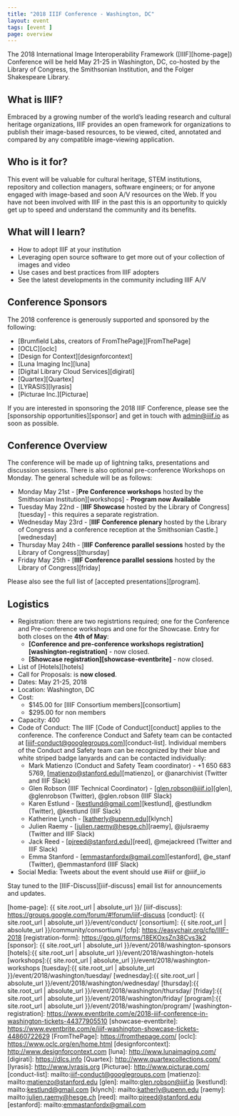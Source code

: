```yaml
---
title: "2018 IIIF Conference - Washington, DC"
layout: event
tags: [event ]
page: overview
---
```


The 2018 International Image Interoperability Framework ([IIIF][home-page]) Conference will be held May 21-25 in Washington, DC, co-hosted by the Library of Congress, the Smithsonian Institution, and the Folger Shakespeare Library.

## What is IIIF?
Embraced by a growing number of the world’s leading research and cultural heritage organizations, IIIF provides an open framework for organizations to publish their image-based resources, to be viewed, cited, annotated and compared by any compatible image-viewing application.

## Who is it for?
This event will be valuable for cultural heritage, STEM institutions, repository and collection managers, software engineers; or for anyone engaged with image-based and soon A/V resources on the Web. If you have not been involved with IIIF in the past this is an opportunity to quickly get up to speed and understand the community and its benefits.

## What will I learn?
 * How to adopt IIIF at your institution
 * Leveraging open source software to get more out of your collection of images and video
 * Use cases and best practices from IIIF adopters
 * See the latest developments in the community including IIIF A/V

## Conference Sponsors

The 2018 conference is generously supported and sponsored by the following:
 * [Brumfield Labs, creators of FromThePage][FromThePage]
 * [OCLC][oclc]
 * [Design for Context][designforcontext]
 * [Luna Imaging Inc][luna]
 * [Digital Library Cloud Services][digirati]
 * [Quartex][Quartex]
 * [LYRASIS][lyrasis]
 * [Picturae Inc.][Picturae]

If you are interested in sponsoring the 2018 IIIF Conference, please see the [sponsorship opportunities][sponsor] and get in touch with admin@iiif.io as soon as possible.

## Conference Overview
The conference will be made up of lightning talks, presentations and discussion sessions. There is also optional pre-conference Workshops on Monday. The general schedule will be as follows:

* Monday May 21st - [**Pre Conference workshops** hosted by the Smithsonian Institution][workshops] - **Program now Available**
* Tuesday May 22nd - [**IIIF Showcase** hosted by the Library of Congress][tuesday] - this requires a separate registration.
* Wednesday May 23rd - [**IIIF Conference plenary** hosted by the Library of Congress and a conference reception at the Smithsonian Castle.][wednesday]
* Thursday May 24th - [**IIIF Conference parallel sessions** hosted by the Library of Congress][thursday]
* Friday May 25th - [**IIIF Conference parallel sessions** hosted by the Library of Congress][friday]

Please also see the full list of [accepted presentations][program].

## Logistics

* Registration: there are two registrtions required; one for the Conference and Pre-conference workshops and one for the Showcase. Entry for both closes on the **4th of May**:
  * **[Conference and pre-conference workshops registration][washington-registration]** - now closed.
  * **[Showcase registration][showcase-eventbrite]** - now closed.
* List of [Hotels][hotels]
* Call for Proposals: is **now closed**.
* Dates: May 21-25, 2018
* Location: Washington, DC
* Cost:
   * $145.00 for [IIIF Consortium members][consortium]
   * $295.00 for non members
* Capacity: 400
* Code of Conduct: The IIIF [Code of Conduct][conduct] applies to the conference. The conference Conduct and Safety team can be contacted at [iiif-conduct@googlegroups.com][conduct-list]. Individual members of the Conduct and Safety team can be recognized by their blue and white striped badge lanyards and can be contacted individually:
   * Mark Matienzo (Conduct and Safety Team coordinator) - +1 650 683 5769, [matienzo@stanford.edu][matienzo], or @anarchivist (Twitter and IIIF Slack)
   * Glen Robson (IIIF Technical Coordinator) - [glen.robson@iiif.io][glen], @glenrobson (Twitter), @glen.robson (IIIF Slack)
   * Karen Estlund - [kestlund@gmail.com][kestlund], @estlundkm (Twitter), @kestlund (IIIF Slack)
   * Katherine Lynch - [katherly@upenn.edu][klynch]
   * Julien Raemy - [julien.raemy@hesge.ch][raemy], @julsraemy (Twitter and IIIF Slack)
   * Jack Reed - [pjreed@stanford.edu][reed], @mejackreed (Twitter and IIIF Slack)
   * Emma Stanford - [emmastanfordx@gmail.com][estanford], @e_stanf (Twitter), @emmastanford (IIIF Slack)
* Social Media: Tweets about the event should use #iiif or @iiif_io

Stay tuned to the [IIIF-Discuss][iiif-discuss] email list for announcements and updates.

[home-page]: {{ site.root_url | absolute_url }}/
[iiif-discuss]: https://groups.google.com/forum/#!forum/iiif-discuss
[conduct]: {{ site.root_url | absolute_url }}/event/conduct/
[consortium]: {{ site.root_url | absolute_url }}/community/consortium/
[cfp]: https://easychair.org/cfp/IIIF-2018
[registration-form]: https://goo.gl/forms/18EKOxsZn38Cvs3k2
[sponsor]: {{ site.root_url | absolute_url }}/event/2018/washington-sponsors
[hotels]:{{ site.root_url | absolute_url }}/event/2018/washington-hotels
[workshops]:{{ site.root_url | absolute_url }}/event/2018/washington-workshops
[tuesday]:{{ site.root_url | absolute_url }}/event/2018/washington/tuesday/
[wednesday]:{{ site.root_url | absolute_url }}/event/2018/washington/wednesday/
[thursday]:{{ site.root_url | absolute_url }}/event/2018/washington/thursday/
[friday]:{{ site.root_url | absolute_url }}/event/2018/washington/friday/
[program]:{{ site.root_url | absolute_url }}/event/2018/washington/program/
[washington-registration]: https://www.eventbrite.com/e/2018-iiif-conference-in-washington-tickets-44377905510
[showcase-eventbrite]: https://www.eventbrite.com/e/iiif-washington-showcase-tickets-44860722629
[FromThePage]: https://fromthepage.com/
[oclc]: https://www.oclc.org/en/home.html
[designforcontext]: http://www.designforcontext.com
[luna]: http://www.lunaimaging.com/
[digirati]: https://dlcs.info
[Quartex]: http://www.quartexcollections.com/
[lyrasis]: http://www.lyrasis.org
[Picturae]: http://www.picturae.com/
[conduct-list]: mailto:iiif-conduct@googlegroups.com
[matienzo]: mailto:matienzo@stanford.edu
[glen]: mailto:glen.robson@iiif.io
[kestlund]: mailto:kestlund@gmail.com
[klynch]: mailto:katherly@upenn.edu
[raemy]: mailto:julien.raemy@hesge.ch
[reed]: mailto:pjreed@stanford.edu
[estanford]: mailto:emmastanfordx@gmail.com
